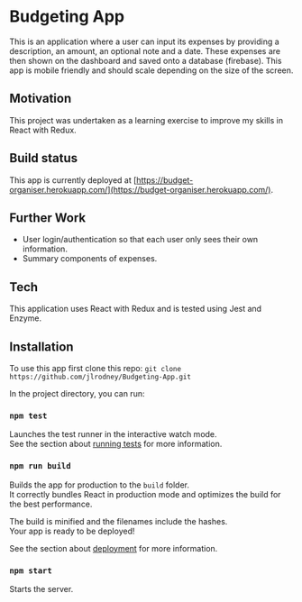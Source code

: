 # Budgeting App

This is an application where a user can input its expenses by providing a description, an amount, an optional note and a date. These expenses are then shown on the dashboard and saved onto a database (firebase). This app is mobile friendly and should scale depending on the size of the screen. 

## Motivation 
This project was undertaken as a learning exercise to improve my skills in React with Redux. 

## Build status
This app is currently deployed at [https://budget-organiser.herokuapp.com/](https://budget-organiser.herokuapp.com/).

## Further Work
- User login/authentication so that each user only sees their own information.
- Summary components of expenses.


## Tech
This application uses React with Redux and is tested using Jest and Enzyme. 

## Installation

To use this app first clone this repo:
`git clone https://github.com/jlrodney/Budgeting-App.git`

In the project directory, you can run:

### `npm test`

Launches the test runner in the interactive watch mode.<br>
See the section about [running tests](https://facebook.github.io/create-react-app/docs/running-tests) for more information.

### `npm run build`

Builds the app for production to the `build` folder.<br>
It correctly bundles React in production mode and optimizes the build for the best performance.

The build is minified and the filenames include the hashes.<br>
Your app is ready to be deployed!

See the section about [deployment](https://facebook.github.io/create-react-app/docs/deployment) for more information.

### `npm start` 

Starts the server.
